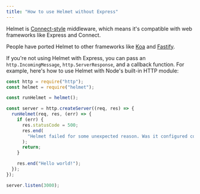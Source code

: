 ```yaml
---
title: "How to use Helmet without Express"
---
```

Helmet is [Connect-style](https://www.npmjs.com/package/connect) middleware, which means it's compatible with web frameworks like Express and Connect.

People have ported Helmet to other frameworks like [Koa](https://github.com/venables/koa-helmet) and [Fastify](https://github.com/fastify/fastify-helmet).

If you're not using Helmet with Express, you can pass an `http.IncomingMessage`, `http.ServerResponse`, and a callback function. For example, here's how to use Helmet with Node's built-in HTTP module:

```javascript
const http = require("http");
const helmet = require("helmet");

const runHelmet = helmet();

const server = http.createServer((req, res) => {
  runHelmet(req, res, (err) => {
    if (err) {
      res.statusCode = 500;
      res.end(
        "Helmet failed for some unexpected reason. Was it configured correctly?"
      );
      return;
    }

    res.end("Hello world!");
  });
});

server.listen(3000);
```
